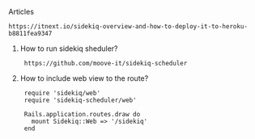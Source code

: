 Articles

    https://itnext.io/sidekiq-overview-and-how-to-deploy-it-to-heroku-b8811fea9347

1. How to run sidekiq sheduler?

        https://github.com/moove-it/sidekiq-scheduler

2. How to include web view to the route?
    
        require 'sidekiq/web'
        require 'sidekiq-scheduler/web'

        Rails.application.routes.draw do
          mount Sidekiq::Web => '/sidekiq'
        end
